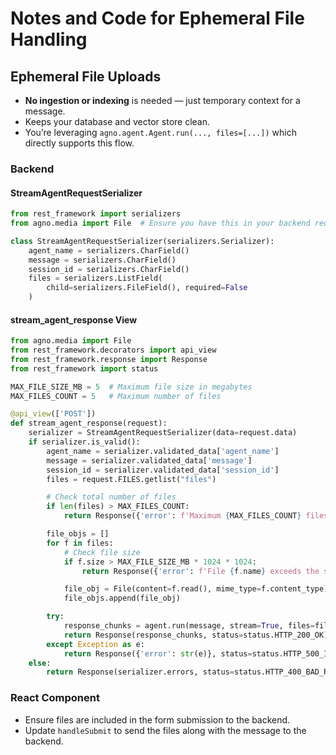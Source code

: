 # Notes and Code for Ephemeral File Handling

## Ephemeral File Uploads
- **No ingestion or indexing** is needed — just temporary context for a message.
- Keeps your database and vector store clean.
- You’re leveraging `agno.agent.Agent.run(..., files=[...])` which directly supports this flow.

### Backend

#### StreamAgentRequestSerializer
```python
from rest_framework import serializers
from agno.media import File  # Ensure you have this in your backend requirements

class StreamAgentRequestSerializer(serializers.Serializer):
    agent_name = serializers.CharField()
    message = serializers.CharField()
    session_id = serializers.CharField()
    files = serializers.ListField(
        child=serializers.FileField(), required=False
    )
```

#### stream_agent_response View
```python
from agno.media import File
from rest_framework.decorators import api_view
from rest_framework.response import Response
from rest_framework import status

MAX_FILE_SIZE_MB = 5  # Maximum file size in megabytes
MAX_FILES_COUNT = 5   # Maximum number of files

@api_view(['POST'])
def stream_agent_response(request):
    serializer = StreamAgentRequestSerializer(data=request.data)
    if serializer.is_valid():
        agent_name = serializer.validated_data['agent_name']
        message = serializer.validated_data['message']
        session_id = serializer.validated_data['session_id']
        files = request.FILES.getlist("files")

        # Check total number of files
        if len(files) > MAX_FILES_COUNT:
            return Response({'error': f'Maximum {MAX_FILES_COUNT} files are allowed.'}, status=status.HTTP_400_BAD_REQUEST)

        file_objs = []
        for f in files:
            # Check file size
            if f.size > MAX_FILE_SIZE_MB * 1024 * 1024:
                return Response({'error': f'File {f.name} exceeds the size limit of {MAX_FILE_SIZE_MB} MB.'}, status=status.HTTP_400_BAD_REQUEST)

            file_obj = File(content=f.read(), mime_type=f.content_type)
            file_objs.append(file_obj)

        try:
            response_chunks = agent.run(message, stream=True, files=file_objs)
            return Response(response_chunks, status=status.HTTP_200_OK)
        except Exception as e:
            return Response({'error': str(e)}, status=status.HTTP_500_INTERNAL_SERVER_ERROR)
    else:
        return Response(serializer.errors, status=status.HTTP_400_BAD_REQUEST)
```

### React Component
- Ensure files are included in the form submission to the backend.
- Update `handleSubmit` to send the files along with the message to the backend.
